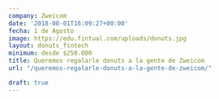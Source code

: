 ```yaml
---
company: Zweicom
date: '2018-08-01T16:09:27+00:00'
fecha: 1 de Agosto
image: https://edu.fintual.com/uploads/donuts.jpg
layout: donuts_fintech
minimum: desde $250.000
title: Queremos regalarle donuts a la gente de Zweicom
url: "/queremos-regalarle-donuts-a-la-gente-de-zweicom/"

draft: true
---
```

